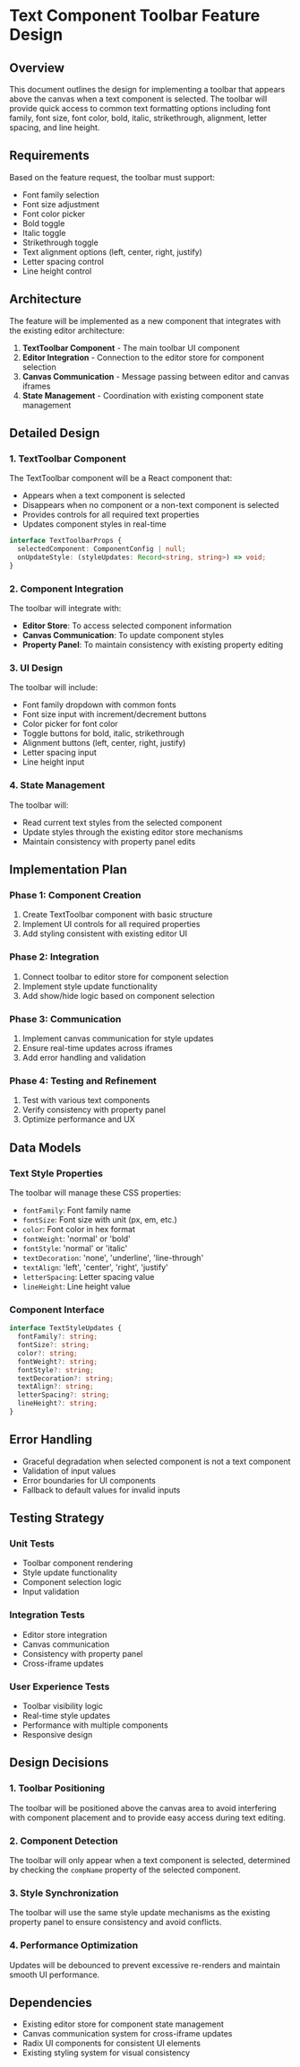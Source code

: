 # Text Component Toolbar Feature Design

## Overview

This document outlines the design for implementing a toolbar that appears above the canvas when a text component is selected. The toolbar will provide quick access to common text formatting options including font family, font size, font color, bold, italic, strikethrough, alignment, letter spacing, and line height.

## Requirements

Based on the feature request, the toolbar must support:
- Font family selection
- Font size adjustment
- Font color picker
- Bold toggle
- Italic toggle
- Strikethrough toggle
- Text alignment options (left, center, right, justify)
- Letter spacing control
- Line height control

## Architecture

The feature will be implemented as a new component that integrates with the existing editor architecture:

1. **TextToolbar Component** - The main toolbar UI component
2. **Editor Integration** - Connection to the editor store for component selection
3. **Canvas Communication** - Message passing between editor and canvas iframes
4. **State Management** - Coordination with existing component state management

## Detailed Design

### 1. TextToolbar Component

The TextToolbar component will be a React component that:
- Appears when a text component is selected
- Disappears when no component or a non-text component is selected
- Provides controls for all required text properties
- Updates component styles in real-time

```typescript
interface TextToolbarProps {
  selectedComponent: ComponentConfig | null;
  onUpdateStyle: (styleUpdates: Record<string, string>) => void;
}
```

### 2. Component Integration

The toolbar will integrate with:
- **Editor Store**: To access selected component information
- **Canvas Communication**: To update component styles
- **Property Panel**: To maintain consistency with existing property editing

### 3. UI Design

The toolbar will include:
- Font family dropdown with common fonts
- Font size input with increment/decrement buttons
- Color picker for font color
- Toggle buttons for bold, italic, strikethrough
- Alignment buttons (left, center, right, justify)
- Letter spacing input
- Line height input

### 4. State Management

The toolbar will:
- Read current text styles from the selected component
- Update styles through the existing editor store mechanisms
- Maintain consistency with property panel edits

## Implementation Plan

### Phase 1: Component Creation

1. Create TextToolbar component with basic structure
2. Implement UI controls for all required properties
3. Add styling consistent with existing editor UI

### Phase 2: Integration

1. Connect toolbar to editor store for component selection
2. Implement style update functionality
3. Add show/hide logic based on component selection

### Phase 3: Communication

1. Implement canvas communication for style updates
2. Ensure real-time updates across iframes
3. Add error handling and validation

### Phase 4: Testing and Refinement

1. Test with various text components
2. Verify consistency with property panel
3. Optimize performance and UX

## Data Models

### Text Style Properties

The toolbar will manage these CSS properties:
- `fontFamily`: Font family name
- `fontSize`: Font size with unit (px, em, etc.)
- `color`: Font color in hex format
- `fontWeight`: 'normal' or 'bold'
- `fontStyle`: 'normal' or 'italic'
- `textDecoration`: 'none', 'underline', 'line-through'
- `textAlign`: 'left', 'center', 'right', 'justify'
- `letterSpacing`: Letter spacing value
- `lineHeight`: Line height value

### Component Interface

```typescript
interface TextStyleUpdates {
  fontFamily?: string;
  fontSize?: string;
  color?: string;
  fontWeight?: string;
  fontStyle?: string;
  textDecoration?: string;
  textAlign?: string;
  letterSpacing?: string;
  lineHeight?: string;
}
```

## Error Handling

- Graceful degradation when selected component is not a text component
- Validation of input values
- Error boundaries for UI components
- Fallback to default values for invalid inputs

## Testing Strategy

### Unit Tests

- Toolbar component rendering
- Style update functionality
- Component selection logic
- Input validation

### Integration Tests

- Editor store integration
- Canvas communication
- Consistency with property panel
- Cross-iframe updates

### User Experience Tests

- Toolbar visibility logic
- Real-time style updates
- Performance with multiple components
- Responsive design

## Design Decisions

### 1. Toolbar Positioning

The toolbar will be positioned above the canvas area to avoid interfering with component placement and to provide easy access during text editing.

### 2. Component Detection

The toolbar will only appear when a text component is selected, determined by checking the `compName` property of the selected component.

### 3. Style Synchronization

The toolbar will use the same style update mechanisms as the existing property panel to ensure consistency and avoid conflicts.

### 4. Performance Optimization

Updates will be debounced to prevent excessive re-renders and maintain smooth UI performance.

## Dependencies

- Existing editor store for component state management
- Canvas communication system for cross-iframe updates
- Radix UI components for consistent UI elements
- Existing styling system for visual consistency